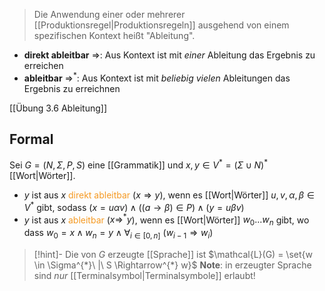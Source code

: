 > Die Anwendung einer oder mehrerer [[Produktionsregel|Produktionsregeln]] ausgehend von einem spezifischen Kontext heißt "Ableitung".


- **direkt ableitbar** $\Rightarrow$: Aus Kontext ist mit _einer_ Ableitung das Ergebnis zu erreichen
- **ableitbar** $\Rightarrow^{*}$: Aus Kontext ist mit _beliebig vielen_ Ableitungen das Ergebnis zu erreichnen

[[Übung 3.6 Ableitung]]
## Formal
Sei $G = (N, \Sigma, P, S)$ eine [[Grammatik]] und $x, y \in V^{*} = (\Sigma \cup N)^{*}$ [[Wort|Wörter]].
- $y$ ist aus $x$ <span style="color:rgb(245, 154, 35)">direkt ableitbar</span> ($x \Rightarrow y$), wenn es [[Wort|Wörter]] $u, v, \alpha, \beta \in V^{*}$ gibt, sodass $(x = u\alpha v) \land ((a \rightarrow \beta) \in P) \land (y = u \beta v)$
- $y$ ist aus $x$  <span style="color:rgb(245, 154, 35)">ableitbar</span> ($x \Rightarrow^{*} y$), wenn es [[Wort|Wörter]] $w_{0}...w_{n}$ gibt, wo dass $w_{0} = x \land w_{n} = y \land \forall_{i \in [0, n]}\ (w_{i-1} \Rightarrow w_{i})$ 

> [!hint]- Die von $G$ erzeugte [[Sprache]] ist $\mathcal{L}(G) = \set{w \in \Sigma^{*}\ |\ S \Rightarrow^{*} w}$
> **Note**: in erzeugter Sprache sind _nur_ [[Terminalsymbol|Terminalsymbole]] erlaubt!